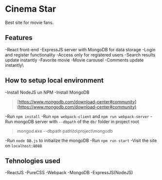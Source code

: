 # Cinema Star
Best site for movie fans.

##  Features
-React front-end
-ExpressJS server with MongoDB for data storage
-Login and register functionality
-Access only for registered users
-Search results update instantly
-Favorite movie
-Movie carousel
-Comments update instantly\

## How to setup local environment
-Install NodeJS un NPM
-Install MongoDB
 >[https://www.mongodb.com/download-center#community](https://www.mongodb.com/download-center#community)

-Run ```npm install```
-Run ```npm webpack-client``` and ```npm run webpack-server```
-Run mongoDB server with ```--dbpath``` of the ```db/``` folder in project root
> mongod.exe --dbpath path\to\project\mongodb

-Run ```node DB.js``` to initialize the mongoDB
-Run ```npm run start```
-Visit the site on ```localhost:8080```

## Tehnologies used
-ReactJS
-PureCSS
-Webpack
-MongoDB
-ExpressJS(NodeJS)
